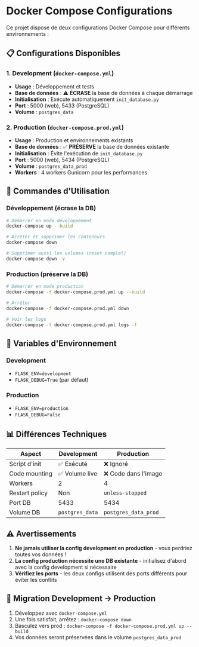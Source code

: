# Docker Compose Configurations

Ce projet dispose de deux configurations Docker Compose pour différents environnements :

## 📋 Configurations Disponibles

### 1. **Development** (`docker-compose.yml`)
- **Usage** : Développement et tests
- **Base de données** : ⚠️ **ÉCRASE** la base de données à chaque démarrage
- **Initialisation** : Exécute automatiquement `init_database.py`
- **Port** : 5000 (web), 5433 (PostgreSQL)
- **Volume** : `postgres_data`

### 2. **Production** (`docker-compose.prod.yml`)
- **Usage** : Production et environnements existants
- **Base de données** : ✅ **PRÉSERVE** la base de données existante
- **Initialisation** : Évite l'exécution de `init_database.py`
- **Port** : 5000 (web), 5434 (PostgreSQL)
- **Volume** : `postgres_data_prod`
- **Workers** : 4 workers Gunicorn pour les performances

## 🚀 Commandes d'Utilisation

### Développement (écrase la DB)
```bash
# Démarrer en mode développement
docker-compose up --build

# Arrêter et supprimer les conteneurs
docker-compose down

# Supprimer aussi les volumes (reset complet)
docker-compose down -v
```

### Production (préserve la DB)
```bash
# Démarrer en mode production
docker-compose -f docker-compose.prod.yml up --build

# Arrêter
docker-compose -f docker-compose.prod.yml down

# Voir les logs
docker-compose -f docker-compose.prod.yml logs -f
```

## 🔧 Variables d'Environnement

### Development
- `FLASK_ENV=development`
- `FLASK_DEBUG=True` (par défaut)

### Production
- `FLASK_ENV=production`
- `FLASK_DEBUG=False`

## 📊 Différences Techniques

| Aspect | Development | Production |
|--------|-------------|------------|
| Script d'init | ✅ Exécuté | ❌ Ignoré |
| Code mounting | ✅ Volume live | ❌ Code dans l'image |
| Workers | 2 | 4 |
| Restart policy | Non | `unless-stopped` |
| Port DB | 5433 | 5434 |
| Volume DB | `postgres_data` | `postgres_data_prod` |

## ⚠️ Avertissements

1. **Ne jamais utiliser la config development en production** - vous perdriez toutes vos données !
2. **La config production nécessite une DB existante** - initialisez d'abord avec la config development si nécessaire
3. **Vérifiez les ports** - les deux configs utilisent des ports différents pour éviter les conflits

## 🔄 Migration Development → Production

1. Développez avec `docker-compose.yml`
2. Une fois satisfait, arrêtez : `docker-compose down`
3. Basculez vers prod : `docker-compose -f docker-compose.prod.yml up --build`
4. Vos données seront préservées dans le volume `postgres_data_prod`
